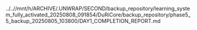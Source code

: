../..//mnt/h/ARCHIVE/.UNWRAP/SECOND/backup_repository/learning_system_fully_activated_20250808_091854/DuRiCore/backup_repository/phase5_5_backup_20250805_103800/DAY1_COMPLETION_REPORT.md